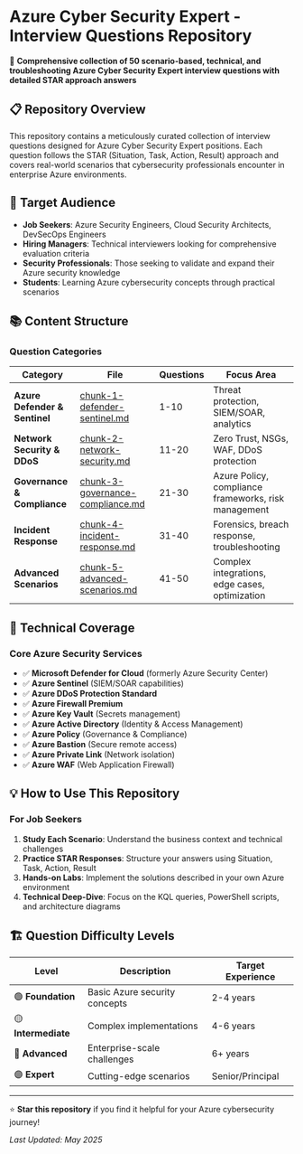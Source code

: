 # Azure Cyber Security Expert - Interview Questions Repository

🚀 **Comprehensive collection of 50 scenario-based, technical, and troubleshooting Azure Cyber Security Expert interview questions with detailed STAR approach answers**

## 📋 Repository Overview

This repository contains a meticulously curated collection of interview questions designed for Azure Cyber Security Expert positions. Each question follows the STAR (Situation, Task, Action, Result) approach and covers real-world scenarios that cybersecurity professionals encounter in enterprise Azure environments.

## 🎯 Target Audience

- **Job Seekers**: Azure Security Engineers, Cloud Security Architects, DevSecOps Engineers
- **Hiring Managers**: Technical interviewers looking for comprehensive evaluation criteria
- **Security Professionals**: Those seeking to validate and expand their Azure security knowledge
- **Students**: Learning Azure cybersecurity concepts through practical scenarios

## 📚 Content Structure

### Question Categories

| **Category** | **File** | **Questions** | **Focus Area** |
|-------------|----------|---------------|----------------|
| **Azure Defender & Sentinel** | [chunk-1-defender-sentinel.md](./chunk-1-defender-sentinel.md) | 1-10 | Threat protection, SIEM/SOAR, analytics |
| **Network Security & DDoS** | [chunk-2-network-security.md](./chunk-2-network-security.md) | 11-20 | Zero Trust, NSGs, WAF, DDoS protection |
| **Governance & Compliance** | [chunk-3-governance-compliance.md](./chunk-3-governance-compliance.md) | 21-30 | Azure Policy, compliance frameworks, risk management |
| **Incident Response** | [chunk-4-incident-response.md](./chunk-4-incident-response.md) | 31-40 | Forensics, breach response, troubleshooting |
| **Advanced Scenarios** | [chunk-5-advanced-scenarios.md](./chunk-5-advanced-scenarios.md) | 41-50 | Complex integrations, edge cases, optimization |

## 🔧 Technical Coverage

### Core Azure Security Services
- ✅ **Microsoft Defender for Cloud** (formerly Azure Security Center)
- ✅ **Azure Sentinel** (SIEM/SOAR capabilities)
- ✅ **Azure DDoS Protection Standard**
- ✅ **Azure Firewall Premium**
- ✅ **Azure Key Vault** (Secrets management)
- ✅ **Azure Active Directory** (Identity & Access Management)
- ✅ **Azure Policy** (Governance & Compliance)
- ✅ **Azure Bastion** (Secure remote access)
- ✅ **Azure Private Link** (Network isolation)
- ✅ **Azure WAF** (Web Application Firewall)

## 💡 How to Use This Repository

### For Job Seekers
1. **Study Each Scenario**: Understand the business context and technical challenges
2. **Practice STAR Responses**: Structure your answers using Situation, Task, Action, Result
3. **Hands-on Labs**: Implement the solutions described in your own Azure environment
4. **Technical Deep-Dive**: Focus on the KQL queries, PowerShell scripts, and architecture diagrams

## 🏗️ Question Difficulty Levels

| **Level** | **Description** | **Target Experience** |
|-----------|-----------------|----------------------|
| 🟢 **Foundation** | Basic Azure security concepts | 2-4 years |
| 🟡 **Intermediate** | Complex implementations | 4-6 years |
| 🔴 **Advanced** | Enterprise-scale challenges | 6+ years |
| 🟣 **Expert** | Cutting-edge scenarios | Senior/Principal |

---

⭐ **Star this repository** if you find it helpful for your Azure cybersecurity journey!

*Last Updated: May 2025*